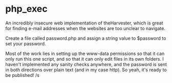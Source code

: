 # php_exec
An incredibly insecure web implementation of theHarvester, which is great for finding e-mail addresses when the websites are too unclear to navigate.

Create a file called password.php and assign a string value to $password to set your password.

Most of the work lies in setting up the www-data permissions so that it can only run this one script, and so that it can only edit files in its own folders. I haven't implemented any sanity checks anywhere, and the password is sent in both directions over plain text (and in my case http). So yeah, it's ready to be published! /s
